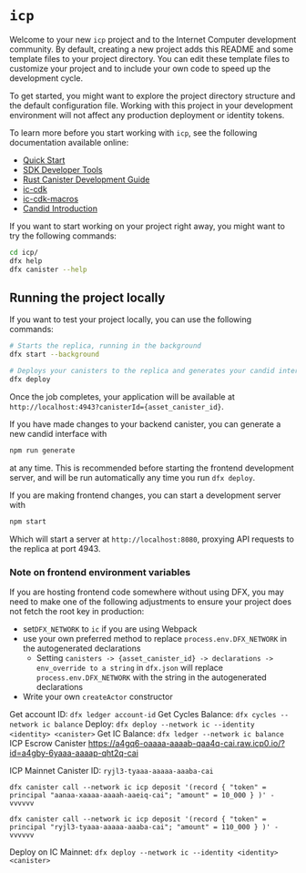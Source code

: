 # `icp`

Welcome to your new `icp` project and to the Internet Computer development community. By default, creating a new project adds this README and some template files to your project directory. You can edit these template files to customize your project and to include your own code to speed up the development cycle.

To get started, you might want to explore the project directory structure and the default configuration file. Working with this project in your development environment will not affect any production deployment or identity tokens.

To learn more before you start working with `icp`, see the following documentation available online:

- [Quick Start](https://internetcomputer.org/docs/current/developer-docs/setup/deploy-locally)
- [SDK Developer Tools](https://internetcomputer.org/docs/current/developer-docs/setup/install)
- [Rust Canister Development Guide](https://internetcomputer.org/docs/current/developer-docs/backend/rust/)
- [ic-cdk](https://docs.rs/ic-cdk)
- [ic-cdk-macros](https://docs.rs/ic-cdk-macros)
- [Candid Introduction](https://internetcomputer.org/docs/current/developer-docs/backend/candid/)

If you want to start working on your project right away, you might want to try the following commands:

```bash
cd icp/
dfx help
dfx canister --help
```

## Running the project locally

If you want to test your project locally, you can use the following commands:

```bash
# Starts the replica, running in the background
dfx start --background

# Deploys your canisters to the replica and generates your candid interface
dfx deploy
```

Once the job completes, your application will be available at `http://localhost:4943?canisterId={asset_canister_id}`.

If you have made changes to your backend canister, you can generate a new candid interface with

```bash
npm run generate
```

at any time. This is recommended before starting the frontend development server, and will be run automatically any time you run `dfx deploy`.

If you are making frontend changes, you can start a development server with

```bash
npm start
```

Which will start a server at `http://localhost:8080`, proxying API requests to the replica at port 4943.

### Note on frontend environment variables

If you are hosting frontend code somewhere without using DFX, you may need to make one of the following adjustments to ensure your project does not fetch the root key in production:

- set`DFX_NETWORK` to `ic` if you are using Webpack
- use your own preferred method to replace `process.env.DFX_NETWORK` in the autogenerated declarations
  - Setting `canisters -> {asset_canister_id} -> declarations -> env_override to a string` in `dfx.json` will replace `process.env.DFX_NETWORK` with the string in the autogenerated declarations
- Write your own `createActor` constructor

<!-- Dev Comments -->

Get account ID: `dfx ledger account-id`
Get Cycles Balance: `dfx cycles --network ic balance`
Deploy: `dfx deploy --network ic --identity <identity> <canister>`
Get IC Balance: `dfx ledger --network ic balance`
ICP Escrow Canister
https://a4gq6-oaaaa-aaaab-qaa4q-cai.raw.icp0.io/?id=a4gby-6yaaa-aaaap-qht2q-cai

ICP Mainnet Canister ID: `ryjl3-tyaaa-aaaaa-aaaba-cai`

`dfx canister call --network ic icp deposit '(record { "token" = principal "aanaa-xaaaa-aaaah-aaeiq-cai"; "amount" = 10_000 } )' -vvvvvv `

`dfx canister call --network ic icp deposit '(record { "token" = principal "ryjl3-tyaaa-aaaaa-aaaba-cai"; "amount" = 110_000 } )' -vvvvvv    `

Deploy on IC Mainnet: `dfx deploy --network ic --identity <identity> <canister>`

